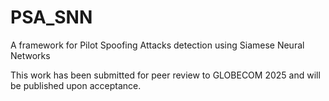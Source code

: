# PSA_SNN
A framework for Pilot Spoofing Attacks detection using Siamese Neural Networks

This work has been submitted for peer review to GLOBECOM 2025 and will be published upon acceptance.
